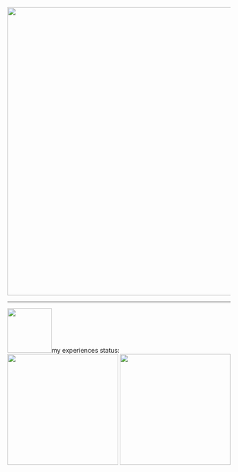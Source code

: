 <p align="center">
 <img src="https://github.com/Mr-M-Moradi/Mr-M-Moradi/assets/167945263/5c0292d5-1a26-44f9-909f-8f54a05311bc" width="650"/>
</p>
<hr>
<img src="https://github.com/Mr-M-Moradi/Mr-M-Moradi/assets/167945263/3b06f488-0b57-4389-b7e5-b93edc5bba50" width="100"/>my experiences status: <img src="https://github.com/user-attachments/assets/01ef505e-5db0-4c31-8334-b975222a1428" width="250"/> <img src="https://github.com/user-attachments/assets/9c365bb6-2884-4c7b-961c-a17d94edabea" width="250"/>


